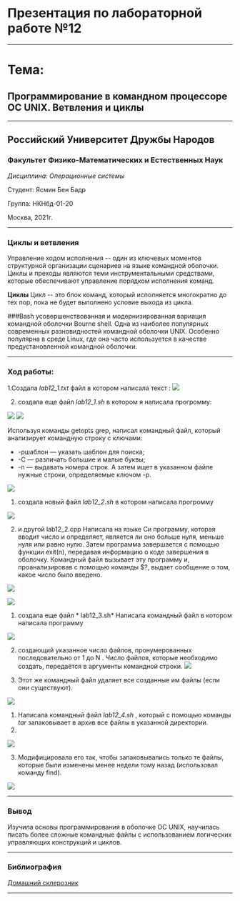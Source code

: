 # Презентация по лабораторной работе №12

----

# Тема:
## Программирование в командном процессоре ОС UNIX. Ветвления и циклы

----

## Российский Университет Дружбы Народов

### Факультет Физико-Математических и Естественных Наук

*Дисциплина: Операционные системы*

Студент: Ясмин Бен Бадр

Группа: НКНбд-01-20

Москва, 2021г.

----

### Циклы и ветвления
Управление ходом исполнения -- один из ключевых моментов структурной организации сценариев на языке командной оболочки. Циклы и преходы являются теми инструментальными средствами, которые обеспечивают управление порядком исполнения команд.

**Циклы**
Цикл -- это блок команд, который исполняется многократно до тех пор, пока не будет выполнено условие выхода из цикла.

###Bash
усовершенствованная и модернизированная вариация командной оболочки Bourne shell. Одна из наиболее популярных современных разновидностей командной оболочки UNIX. Особенно популярна в среде Linux, где она часто используется в качестве предустановленной командной оболочки.

----

### Ход работы:

1.Создала *lab12_1.txt* файл в котором написала текст :
![](https://raw.githubusercontent.com/benbaderyasmine/lab12/main/photo/lab12/1.png)


2. создала еще файл *lab12_1.sh* в котором я написала прогромму:

![](https://raw.githubusercontent.com/benbaderyasmine/lab12/main/photo/lab12/2.png)
![](https://raw.githubusercontent.com/benbaderyasmine/lab12/main/photo/lab12/3.png)


 Используя команды getopts grep, написал командный файл, который анализирует командную строку с ключами:
* -pшаблон — указать шаблон для поиска;
* -C — различать большие и малые буквы;
* -n — выдавать номера строк.
А затем ищет в указанном файле нужные строки, определяемые ключом -p.

![](https://raw.githubusercontent.com/benbaderyasmine/lab12/main/photo/lab12/4.png)

1. создала новый файл *lab12_2.sh* в котором написала прогромму 
   
![](https://raw.githubusercontent.com/benbaderyasmine/lab12/main/photo/lab12/6.png)

2. и другой lab12_2.cpp Написала на языке Си программу, которая вводит число и определяет, является ли оно больше нуля, меньше нуля или равно нулю. Затем программа завершается с помощью функции exit(n), передавая информацию о коде завершения в оболочку. Командный файл вызывает эту программу и, проанализировав с помощью команды $?, выдает сообщение о том, какое число было введено.

![](https://raw.githubusercontent.com/benbaderyasmine/lab12/main/photo/lab12/5.png)

![](https://raw.githubusercontent.com/benbaderyasmine/lab12/main/photo/lab12/7.png)

1. создала еще файл * lab12_3.sh* Написала командный файл в котором написала программу

![](https://raw.githubusercontent.com/benbaderyasmine/lab12/main/photo/lab12/8.png)


2.  создающий указанное число файлов, пронумерованных последовательно от 1 до N . Число файлов, которые необходимо создать, передаётся в аргументы командной строки. 
![](https://raw.githubusercontent.com/benbaderyasmine/lab12/main/photo/lab12/9.png)




3.  Этот же командный файл удаляет все созданные им файлы (если они существуют).

![](https://raw.githubusercontent.com/benbaderyasmine/lab12/main/photo/lab12/10.png)

1. Написала командный файл *lab12_4.sh* , который с помощью команды *tar* запаковывает в архив все файлы в указанной директории.
2. 
 ![](https://raw.githubusercontent.com/benbaderyasmine/lab12/main/photo/lab12/11.png)






3.  Модифицировала его так, чтобы запаковывались только те файлы, которые были изменены менее недели тому назад (использовал команду find).

![](https://raw.githubusercontent.com/benbaderyasmine/lab12/main/photo/lab12/last.png)

----

### Вывод

Изучила основы программирования в оболочке ОС UNIX, научилась писать более сложные командные файлы с использованием логических управляющих конструкций и циклов.

----

### Библиография

[Домашний склерозник](https://www.skleroznik.in.ua/2013/07/31/cikly-i-vetvleniya/)


----

